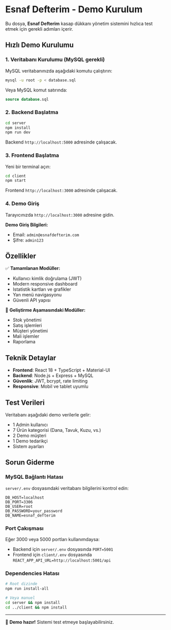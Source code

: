 # Esnaf Defterim - Demo Kurulum

Bu dosya, **Esnaf Defterim** kasap dükkanı yönetim sistemini hızlıca test etmek için gerekli adımları içerir.

## Hızlı Demo Kurulumu

### 1. Veritabanı Kurulumu (MySQL gerekli)

MySQL veritabanınızda aşağıdaki komutu çalıştırın:

```bash
mysql -u root -p < database.sql
```

Veya MySQL komut satırında:

```sql
source database.sql
```

### 2. Backend Başlatma

```bash
cd server
npm install
npm run dev
```

Backend `http://localhost:5000` adresinde çalışacak.

### 3. Frontend Başlatma

Yeni bir terminal açın:

```bash
cd client
npm start
```

Frontend `http://localhost:3000` adresinde çalışacak.

### 4. Demo Giriş

Tarayıcınızda `http://localhost:3000` adresine gidin.

**Demo Giriş Bilgileri:**
- Email: `admin@esnafdefterim.com`
- Şifre: `admin123`

## Özellikler

✅ **Tamamlanan Modüller:**
- Kullanıcı kimlik doğrulama (JWT)
- Modern responsive dashboard
- Istatistik kartları ve grafikler
- Yan menü navigasyonu
- Güvenli API yapısı

🚧 **Geliştirme Aşamasındaki Modüller:**
- Stok yönetimi
- Satış işlemleri
- Müşteri yönetimi
- Mali işlemler
- Raporlama

## Teknik Detaylar

- **Frontend**: React 18 + TypeScript + Material-UI
- **Backend**: Node.js + Express + MySQL
- **Güvenlik**: JWT, bcrypt, rate limiting
- **Responsive**: Mobil ve tablet uyumlu

## Test Verileri

Veritabanı aşağıdaki demo verilerle gelir:

- 1 Admin kullanıcı
- 7 Ürün kategorisi (Dana, Tavuk, Kuzu, vs.)
- 2 Demo müşteri
- 1 Demo tedarikçi
- Sistem ayarları

## Sorun Giderme

### MySQL Bağlantı Hatası
`server/.env` dosyasındaki veritabanı bilgilerini kontrol edin:

```env
DB_HOST=localhost
DB_PORT=3306
DB_USER=root
DB_PASSWORD=your_password
DB_NAME=esnaf_defterim
```

### Port Çakışması
Eğer 3000 veya 5000 portları kullanımdaysa:

- Backend için `server/.env` dosyasında `PORT=5001`
- Frontend için `client/.env` dosyasında `REACT_APP_API_URL=http://localhost:5001/api`

### Dependencies Hatası
```bash
# Root dizinde
npm run install-all

# Veya manuel
cd server && npm install
cd ../client && npm install
```

---

🎉 **Demo hazır!** Sistemi test etmeye başlayabilirsiniz.